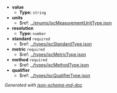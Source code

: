  - <b id="#/properties/value">value</b>
	 - **Type:** `string`
 - <b id="#/properties/units">units</b>
	 - &#36;ref: [../enums/iscMeasurementUnitType.json](#..enumsiscmeasurementunittype.json)
 - <b id="#/properties/resolution">resolution</b>
	 - **Type:** `number`
 - <b id="#/properties/standard">standard</b> `required`
	 - &#36;ref: [../types/iscStandardType.json](#..typesiscstandardtype.json)
 - <b id="#/properties/metric">metric</b> `required`
	 - &#36;ref: [../types/iscMetricType.json](#..typesiscmetrictype.json)
 - <b id="#/properties/method">method</b> `required`
	 - &#36;ref: [../types/iscMethodType.json](#..typesiscmethodtype.json)
 - <b id="#/properties/qualifier">qualifier</b>
	 - &#36;ref: [../types/iscQualifierType.json](#..typesiscqualifiertype.json)

_Generated with [json-schema-md-doc](https://brianwendt.github.io/json-schema-md-doc/)_